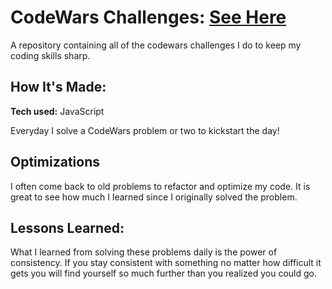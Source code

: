 # CodeWars Challenges: [See Here](https://www.codewars.com/users/NathanielJenkins)
<!--- Screenshot Here --->
A repository containing all of the codewars challenges I do to keep my coding skills sharp.


## How It's Made:

**Tech used:** JavaScript

Everyday I solve a CodeWars problem or two to kickstart the day!

## Optimizations

I often come back to old problems to refactor and optimize my code. It is great to see how much I learned since I originally solved the problem.

## Lessons Learned:

What I learned from solving these problems daily is the power of consistency. If you stay consistent with something no matter how difficult it gets you will find yourself so much further than you realized you could go.

